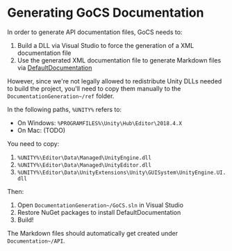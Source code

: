 # Generating GoCS Documentation

In order to generate API documentation files, GoCS needs to:

1. Build a DLL via Visual Studio to force the generation of a XML documentation file
2. Use the generated XML documentation file to generate Markdown files via [DefaultDocumentation](https://github.com/Doraku/DefaultDocumentation)

However, since we're not legally allowed to redistribute Unity DLLs needed to build the project, you'll need to copy them manually to the `DocumentationGeneration~/ref` folder.

In the following paths, `%UNITY%` refers to:

- On Windows: `%PROGRAMFILES%\Unity\Hub\Editor\2018.4.X`
- On Mac: (TODO)

You need to copy:

1. `%UNITY%\Editor\Data\Managed\UnityEngine.dll`
2. `%UNITY%\Editor\Data\Managed\UnityEditor.dll`
3. `%UNITY%\Editor\Data\UnityExtensions\Unity\GUISystem\UnityEngine.UI.dll`

Then:

1. Open `DocumentationGeneration~/GoCS.sln` in Visual Studio
2. Restore NuGet packages to install DefaultDocumentation
3. Build!

The Markdown files should automatically get created under `Documentation~/API`.